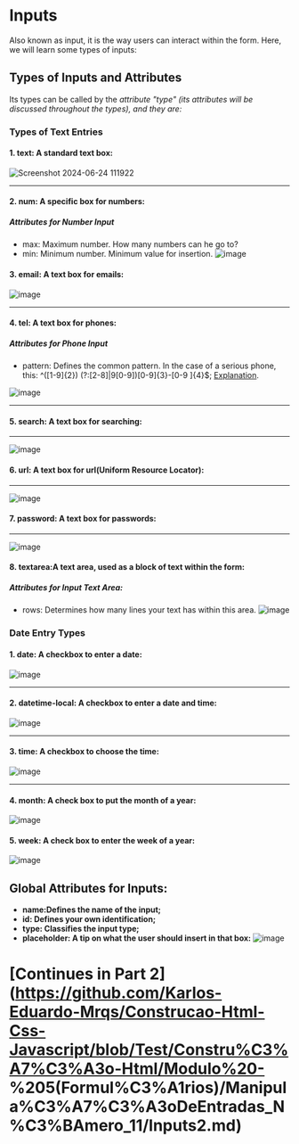 # Inputs
Also known as input, it is the way users can interact within the form. Here, we will learn some types of inputs:

## Types of Inputs and Attributes
Its types can be called by the *attribute "type" (its attributes will be discussed throughout the types), and they are:*

### Types of Text Entries

#### 1. **text**: A standard text box:
![Screenshot 2024-06-24 111922](https://github.com/Karlos-Eduardo-Mrqs/Construcao-Html-Css-Javascript/assets/172524894/e6a6f8cc-cbdf-4e21-821c-fdc5ed2ecee3)
***

#### 2. **num**: A specific box for numbers:

##### Attributes for Number Input
- max: Maximum number. How many numbers can he go to?
- min: Minimum number. Minimum value for insertion.
![image](https://github.com/Karlos-Eduardo-Mrqs/Construcao-Html-Css-Javascript/assets/172524894/17075fd9-fbbf-4e76-8eeb-299902b69a8d)

#### 3. **email**: A text box for emails:
![image](https://github.com/Karlos-Eduardo-Mrqs/Construcao-Html-Css-Javascript/assets/172524894/714fa144-e613-4e3f-abfd-ba90893ddbf5)
***

#### 4. **tel**: A text box for phones:

##### Attributes for Phone Input
- pattern: Defines the common pattern. In the case of a serious phone, this: ^\([1-9]{2}\) (?:[2-8]|9[0-9])[0-9]{3}\-[0-9 ]{4}$; [Explanation](https://pt.stackoverflow.com/questions/46672/como-fazer-uma-express%C3%A3o-regular-para-telefone-celular).

![image](https://github.com/Karlos-Eduardo-Mrqs/Construcao-Html-Css-Javascript/assets/172524894/412ae986-f7bb-40ed-ad81-d2f953737808)
***

#### 5. **search**: A text box for searching:
***
![image](https://github.com/Karlos-Eduardo-Mrqs/Construcao-Html-Css-Javascript/assets/172524894/b9fbee08-4de0-4a2c-b986-ae3a35dacc29)

#### 6. **url**: A text box for url(Uniform Resource Locator):
***
![image](https://github.com/Karlos-Eduardo-Mrqs/Construcao-Html-Css-Javascript/assets/172524894/58c2aa7f-e0fe-440a-a04d-747c31ae5b22)

#### 7. **password**: A text box for passwords:
***
![image](https://github.com/Karlos-Eduardo-Mrqs/Construcao-Html-Css-Javascript/assets/172524894/3f3d53ed-e6cf-4e8c-a6a7-0c92e0a6cfe5)

#### 8. **textarea**:A text area, used as a block of text within the form:

##### Attributes for Input Text Area:
- rows: Determines how many lines your text has within this area.
![image](https://github.com/Karlos-Eduardo-Mrqs/Construcao-Html-Css-Javascript/assets/172524894/ed80b31a-a5ef-4731-84bd-07e02725cc6c)

### Date Entry Types

#### 1. **date**: A checkbox to enter a date:
![image](https://github.com/Karlos-Eduardo-Mrqs/Construcao-Html-Css-Javascript/assets/172524894/154d5e1c-bae1-4c11-90ac-721aa7d65388)
***
#### 2. **datetime-local**: A checkbox to enter a date and time:  
![image](https://github.com/Karlos-Eduardo-Mrqs/Construcao-Html-Css-Javascript/assets/172524894/ba830fc1-119a-4e0e-97e7-df039ba7be0c)
***

#### 3. **time**: A checkbox to choose the time:
![image](https://github.com/Karlos-Eduardo-Mrqs/Construcao-Html-Css-Javascript/assets/172524894/e61d8923-2b6a-4db2-b000-91ac6102709a)
***

#### 4. **month**: A check box to put the month of a year:
![image](https://github.com/Karlos-Eduardo-Mrqs/Construcao-Html-Css-Javascript/assets/172524894/3afba312-24f1-409b-930d-6f9efefe17ad)


#### 5. **week**: A check box to enter the week of a year:
  
![image](https://github.com/Karlos-Eduardo-Mrqs/Construcao-Html-Css-Javascript/assets/172524894/013f097a-bae8-4fae-aa4a-5cefb72d6164)

## Global Attributes for Inputs:  
- **name:Defines the name of the input;**
- **id: Defines your own identification;**
- **type: Classifies the input type;**
- **placeholder: A tip on what the user should insert in that box:**
![image](https://github.com/Karlos-Eduardo-Mrqs/Construcao-Html-Css-Javascript/assets/172524894/5efd7067-5d20-44a6-b0ee-10455b3e6cbc)

# [Continues in Part 2](https://github.com/Karlos-Eduardo-Mrqs/Construcao-Html-Css-Javascript/blob/Test/Constru%C3%A7%C3%A3o-Html/Modulo%20- %205(Formul%C3%A1rios)/Manipula%C3%A7%C3%A3oDeEntradas_N%C3%BAmero_11/Inputs2.md)